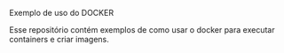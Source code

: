 

Exemplo de uso do DOCKER

Esse repositório contém exemplos de como usar o docker para executar containers e criar imagens.

